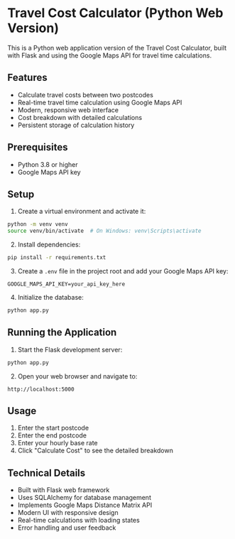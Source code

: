 # Travel Cost Calculator (Python Web Version)

This is a Python web application version of the Travel Cost Calculator, built with Flask and using the Google Maps API for travel time calculations.

## Features

- Calculate travel costs between two postcodes
- Real-time travel time calculation using Google Maps API
- Modern, responsive web interface
- Cost breakdown with detailed calculations
- Persistent storage of calculation history

## Prerequisites

- Python 3.8 or higher
- Google Maps API key

## Setup

1. Create a virtual environment and activate it:
```bash
python -m venv venv
source venv/bin/activate  # On Windows: venv\Scripts\activate
```

2. Install dependencies:
```bash
pip install -r requirements.txt
```

3. Create a `.env` file in the project root and add your Google Maps API key:
```
GOOGLE_MAPS_API_KEY=your_api_key_here
```

4. Initialize the database:
```bash
python app.py
```

## Running the Application

1. Start the Flask development server:
```bash
python app.py
```

2. Open your web browser and navigate to:
```
http://localhost:5000
```

## Usage

1. Enter the start postcode
2. Enter the end postcode
3. Enter your hourly base rate
4. Click "Calculate Cost" to see the detailed breakdown

## Technical Details

- Built with Flask web framework
- Uses SQLAlchemy for database management
- Implements Google Maps Distance Matrix API
- Modern UI with responsive design
- Real-time calculations with loading states
- Error handling and user feedback 